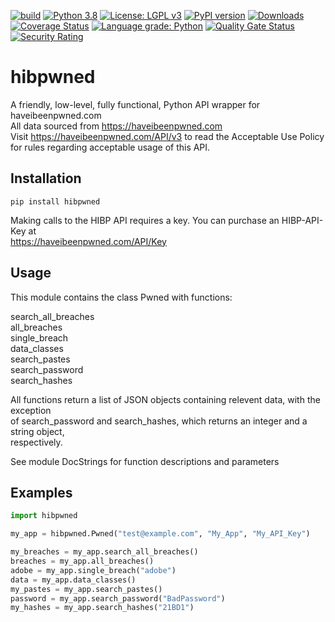 [![build](https://github.com/plasticuproject/hibpwned/actions/workflows/tests.yml/badge.svg)](https://github.com/plasticuproject/hibpwned/actions/workflows/tests.yml)
[![Python 3.8](https://img.shields.io/badge/python-3.8+-blue.svg)](https://www.python.org/downloads/release/python-380/)
[![License: LGPL v3](https://img.shields.io/badge/License-LGPL%20v3-blue.svg)](https://www.gnu.org/licenses/lgpl-3.0)
[![PyPI version](https://badge.fury.io/py/hibpwned.svg)](https://badge.fury.io/py/hibpwned)
[![Downloads](https://pepy.tech/badge/hibpwned)](https://pepy.tech/project/hibpwned)
[![Coverage Status](https://coveralls.io/repos/github/plasticuproject/hibpwned/badge.svg?branch=master)](https://coveralls.io/github/plasticuproject/hibpwned?branch=master)
[![Language grade: Python](https://img.shields.io/lgtm/grade/python/g/plasticuproject/hibpwned.svg?logo=lgtm&logoWidth=18)](https://lgtm.com/projects/g/plasticuproject/hibpwned/context:python)
[![Quality Gate Status](https://sonarcloud.io/api/project_badges/measure?project=plasticuproject_hibpwned&metric=alert_status)](https://sonarcloud.io/dashboard?id=plasticuproject_hibpwned)
[![Security Rating](https://sonarcloud.io/api/project_badges/measure?project=plasticuproject_hibpwned&metric=security_rating)](https://sonarcloud.io/dashboard?id=plasticuproject_hibpwned)
# hibpwned
A friendly, low-level, fully functional, Python API wrapper for haveibeenpwned.com <br/>
All data sourced from https://haveibeenpwned.com <br/>
Visit https://haveibeenpwned.com/API/v3 to read the Acceptable Use Policy <br/>
for rules regarding acceptable usage of this API. <br/>


## Installation
```
pip install hibpwned
```
Making calls to the HIBP API requires a key. You can purchase an HIBP-API-Key at <br/>
https://haveibeenpwned.com/API/Key


## Usage
This module contains the class Pwned with functions: <br/>

search_all_breaches <br/>
all_breaches <br/>
single_breach <br/>
data_classes <br/>
search_pastes <br/>
search_password <br/>
search_hashes <br/>

All functions return a list of JSON objects containing relevent data, with the exception <br/>
of search_password and search_hashes, which returns an integer and a string object, <br/>
respectively. <br/>

See module DocStrings for function descriptions and parameters <br/>


## Examples
```python
import hibpwned

my_app = hibpwned.Pwned("test@example.com", "My_App", "My_API_Key")

my_breaches = my_app.search_all_breaches()
breaches = my_app.all_breaches()
adobe = my_app.single_breach("adobe")
data = my_app.data_classes()
my_pastes = my_app.search_pastes()
password = my_app.search_password("BadPassword")
my_hashes = my_app.search_hashes("21BD1")
```

